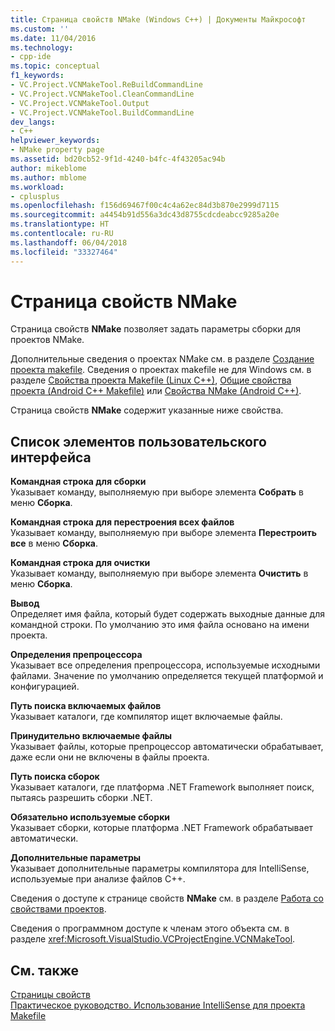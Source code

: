 ```yaml
---
title: Страница свойств NMake (Windows C++) | Документы Майкрософт
ms.custom: ''
ms.date: 11/04/2016
ms.technology:
- cpp-ide
ms.topic: conceptual
f1_keywords:
- VC.Project.VCNMakeTool.ReBuildCommandLine
- VC.Project.VCNMakeTool.CleanCommandLine
- VC.Project.VCNMakeTool.Output
- VC.Project.VCNMakeTool.BuildCommandLine
dev_langs:
- C++
helpviewer_keywords:
- NMake property page
ms.assetid: bd20cb52-9f1d-4240-b4fc-4f43205ac94b
author: mikeblome
ms.author: mblome
ms.workload:
- cplusplus
ms.openlocfilehash: f156d69467f00c4c4a62ec84d3b870e2999d7115
ms.sourcegitcommit: a4454b91d556a3dc43d8755cdcdeabcc9285a20e
ms.translationtype: HT
ms.contentlocale: ru-RU
ms.lasthandoff: 06/04/2018
ms.locfileid: "33327464"
---
```

# <a name="nmake-property-page"></a>Страница свойств NMake
Страница свойств **NMake** позволяет задать параметры сборки для проектов NMake.  
  
 Дополнительные сведения о проектах NMake см. в разделе [Создание проекта makefile](../ide/creating-a-makefile-project.md). Сведения о проектах makefile не для Windows см. в разделе [Свойства проекта Makefile (Linux C++)](../linux/prop-pages/makefile-linux.md), [Общие свойства проекта (Android C++ Makefile)](/visualstudio/cross-platform/general-makefile-android-prop-page) или [Свойства NMake (Android C++)](/visualstudio/cross-platform/nmake-android-prop-page).
  
 Страница свойств **NMake** содержит указанные ниже свойства.  
  
## <a name="uielement-list"></a>Список элементов пользовательского интерфейса  
 **Командная строка для сборки**  
 Указывает команду, выполняемую при выборе элемента **Собрать** в меню **Сборка**.  
  
 **Командная строка для перестроения всех файлов**  
 Указывает команду, выполняемую при выборе элемента **Перестроить все** в меню **Сборка**.  
  
 **Командная строка для очистки**  
 Указывает команду, выполняемую при выборе элемента **Очистить** в меню **Сборка**.  
  
 **Вывод**  
 Определяет имя файла, который будет содержать выходные данные для командной строки. По умолчанию это имя файла основано на имени проекта.  
  
 **Определения препроцессора**  
 Указывает все определения препроцессора, используемые исходными файлами. Значение по умолчанию определяется текущей платформой и конфигурацией.  
  
 **Путь поиска включаемых файлов**  
 Указывает каталоги, где компилятор ищет включаемые файлы.  
  
 **Принудительно включаемые файлы**  
 Указывает файлы, которые препроцессор автоматически обрабатывает, даже если они не включены в файлы проекта.  
  
 **Путь поиска сборок**  
 Указывает каталоги, где платформа .NET Framework выполняет поиск, пытаясь разрешить сборки .NET.  
  
 **Обязательно используемые сборки**  
 Указывает сборки, которые платформа .NET Framework обрабатывает автоматически.  
  
 **Дополнительные параметры**  
 Указывает дополнительные параметры компилятора для IntelliSense, используемые при анализе файлов C++.  
  
 Сведения о доступе к странице свойств **NMake** см. в разделе [Работа со свойствами проектов](../ide/working-with-project-properties.md).  
  
 Сведения о программном доступе к членам этого объекта см. в разделе <xref:Microsoft.VisualStudio.VCProjectEngine.VCNMakeTool>.  
  
## <a name="see-also"></a>См. также  
 [Страницы свойств](../ide/property-pages-visual-cpp.md)   
 [Практическое руководство. Использование IntelliSense для проекта Makefile](../ide/how-to-enable-intellisense-for-makefile-projects.md)